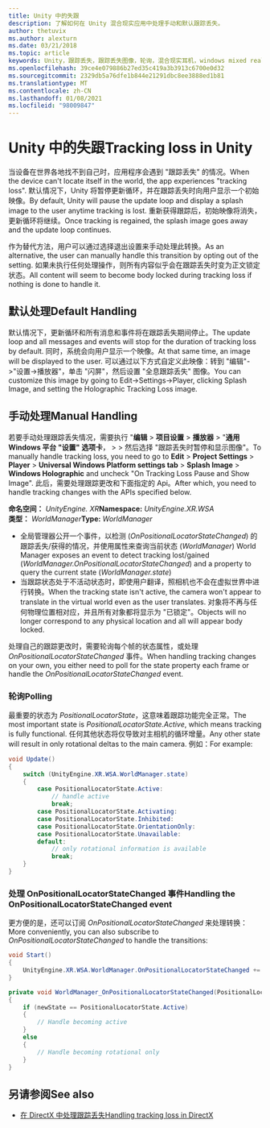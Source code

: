 ```yaml
---
title: Unity 中的失跟
description: 了解如何在 Unity 混合现实应用中处理手动和默认跟踪丢失。
author: thetuvix
ms.author: alexturn
ms.date: 03/21/2018
ms.topic: article
keywords: Unity，跟踪丢失，跟踪丢失图像，轮询，混合现实耳机，windows mixed reality 耳机，虚拟现实耳机
ms.openlocfilehash: 39ce4e079886b27ed35c419a3b3913c6700e0d32
ms.sourcegitcommit: 2329db5a76dfe1b844e21291dbc8ee3888ed1b81
ms.translationtype: MT
ms.contentlocale: zh-CN
ms.lasthandoff: 01/08/2021
ms.locfileid: "98009847"
---
```

# <a name="tracking-loss-in-unity"></a><span data-ttu-id="c0c2a-104">Unity 中的失跟</span><span class="sxs-lookup"><span data-stu-id="c0c2a-104">Tracking loss in Unity</span></span>

<span data-ttu-id="c0c2a-105">当设备在世界各地找不到自己时，应用程序会遇到 "跟踪丢失" 的情况。</span><span class="sxs-lookup"><span data-stu-id="c0c2a-105">When the device can't locate itself in the world, the app experiences "tracking loss".</span></span> <span data-ttu-id="c0c2a-106">默认情况下，Unity 将暂停更新循环，并在跟踪丢失时向用户显示一个初始映像。</span><span class="sxs-lookup"><span data-stu-id="c0c2a-106">By default, Unity will pause the update loop and display a splash image to the user anytime tracking is lost.</span></span> <span data-ttu-id="c0c2a-107">重新获得跟踪后，初始映像将消失，更新循环将继续。</span><span class="sxs-lookup"><span data-stu-id="c0c2a-107">Once tracking is regained, the splash image goes away and the update loop continues.</span></span>

<span data-ttu-id="c0c2a-108">作为替代方法，用户可以通过选择退出设置来手动处理此转换。</span><span class="sxs-lookup"><span data-stu-id="c0c2a-108">As an alternative, the user can manually handle this transition by opting out of the setting.</span></span> <span data-ttu-id="c0c2a-109">如果未执行任何处理操作，则所有内容似乎会在跟踪丢失时变为正文锁定状态。</span><span class="sxs-lookup"><span data-stu-id="c0c2a-109">All content will seem to become body locked during tracking loss if nothing is done to handle it.</span></span>

## <a name="default-handling"></a><span data-ttu-id="c0c2a-110">默认处理</span><span class="sxs-lookup"><span data-stu-id="c0c2a-110">Default Handling</span></span>

<span data-ttu-id="c0c2a-111">默认情况下，更新循环和所有消息和事件将在跟踪丢失期间停止。</span><span class="sxs-lookup"><span data-stu-id="c0c2a-111">The update loop and all messages and events will stop for the duration of tracking loss by default.</span></span> <span data-ttu-id="c0c2a-112">同时，系统会向用户显示一个映像。</span><span class="sxs-lookup"><span data-stu-id="c0c2a-112">At that same time, an image will be displayed to the user.</span></span> <span data-ttu-id="c0c2a-113">可以通过以下方式自定义此映像：转到 "编辑"->"设置->播放器"，单击 "闪屏"，然后设置 "全息跟踪丢失" 图像。</span><span class="sxs-lookup"><span data-stu-id="c0c2a-113">You can customize this image by going to Edit->Settings->Player, clicking Splash Image, and setting the Holographic Tracking Loss image.</span></span>

## <a name="manual-handling"></a><span data-ttu-id="c0c2a-114">手动处理</span><span class="sxs-lookup"><span data-stu-id="c0c2a-114">Manual Handling</span></span>

<span data-ttu-id="c0c2a-115">若要手动处理跟踪丢失情况，需要执行 "**编辑**  >  **项目设置**  >  **播放器**  >  "**通用 Windows 平台 "设置" 选项卡**，  >    >  然后选择 "跟踪丢失时暂停和显示图像"。</span><span class="sxs-lookup"><span data-stu-id="c0c2a-115">To manually handle tracking loss, you need to go to **Edit** > **Project Settings** > **Player** > **Universal Windows Platform settings tab** > **Splash Image** > **Windows Holographic** and uncheck "On Tracking Loss Pause and Show Image".</span></span> <span data-ttu-id="c0c2a-116">此后，需要处理跟踪更改和下面指定的 Api。</span><span class="sxs-lookup"><span data-stu-id="c0c2a-116">After which, you need to handle tracking changes with the APIs specified below.</span></span>

<span data-ttu-id="c0c2a-117">**命名空间：** *UnityEngine. XR*</span><span class="sxs-lookup"><span data-stu-id="c0c2a-117">**Namespace:** *UnityEngine.XR.WSA*</span></span><br>
<span data-ttu-id="c0c2a-118">**类型：** *WorldManager*</span><span class="sxs-lookup"><span data-stu-id="c0c2a-118">**Type:** *WorldManager*</span></span>

* <span data-ttu-id="c0c2a-119">全局管理器公开一个事件，以检测 (*OnPositionalLocatorStateChanged*) 的跟踪丢失/获得的情况，并使用属性来查询当前状态 (*WorldManager*) </span><span class="sxs-lookup"><span data-stu-id="c0c2a-119">World Manager exposes an event to detect tracking lost/gained (*WorldManager.OnPositionalLocatorStateChanged*) and a property to query the current state (*WorldManager.state*)</span></span>
* <span data-ttu-id="c0c2a-120">当跟踪状态处于不活动状态时，即使用户翻译，照相机也不会在虚拟世界中进行转换。</span><span class="sxs-lookup"><span data-stu-id="c0c2a-120">When the tracking state isn't active, the camera won't appear to translate in the virtual world even as the user translates.</span></span> <span data-ttu-id="c0c2a-121">对象将不再与任何物理位置相对应，并且所有对象都将显示为 "已锁定"。</span><span class="sxs-lookup"><span data-stu-id="c0c2a-121">Objects will no longer correspond to any physical location and all will appear body locked.</span></span>

<span data-ttu-id="c0c2a-122">处理自己的跟踪更改时，需要轮询每个帧的状态属性，或处理 *OnPositionalLocatorStateChanged* 事件。</span><span class="sxs-lookup"><span data-stu-id="c0c2a-122">When handling tracking changes on your own, you either need to poll for the state property each frame or handle the *OnPositionalLocatorStateChanged* event.</span></span>

### <a name="polling"></a><span data-ttu-id="c0c2a-123">轮询</span><span class="sxs-lookup"><span data-stu-id="c0c2a-123">Polling</span></span>

<span data-ttu-id="c0c2a-124">最重要的状态为 *PositionalLocatorState*，这意味着跟踪功能完全正常。</span><span class="sxs-lookup"><span data-stu-id="c0c2a-124">The most important state is *PositionalLocatorState.Active*, which means tracking is fully functional.</span></span> <span data-ttu-id="c0c2a-125">任何其他状态将仅导致对主相机的循环增量。</span><span class="sxs-lookup"><span data-stu-id="c0c2a-125">Any other state will result in only rotational deltas to the main camera.</span></span> <span data-ttu-id="c0c2a-126">例如：</span><span class="sxs-lookup"><span data-stu-id="c0c2a-126">For example:</span></span>

```cs
void Update()
{
    switch (UnityEngine.XR.WSA.WorldManager.state)
    {
        case PositionalLocatorState.Active:
            // handle active
            break;
        case PositionalLocatorState.Activating:
        case PositionalLocatorState.Inhibited:
        case PositionalLocatorState.OrientationOnly:
        case PositionalLocatorState.Unavailable:
        default:
            // only rotational information is available
            break;
    }
}
```

### <a name="handling-the-onpositionallocatorstatechanged-event"></a><span data-ttu-id="c0c2a-127">处理 OnPositionalLocatorStateChanged 事件</span><span class="sxs-lookup"><span data-stu-id="c0c2a-127">Handling the OnPositionalLocatorStateChanged event</span></span>

<span data-ttu-id="c0c2a-128">更方便的是，还可以订阅 *OnPositionalLocatorStateChanged* 来处理转换：</span><span class="sxs-lookup"><span data-stu-id="c0c2a-128">More conveniently, you can also subscribe to *OnPositionalLocatorStateChanged* to handle the transitions:</span></span>

```cs
void Start()
{
    UnityEngine.XR.WSA.WorldManager.OnPositionalLocatorStateChanged += WorldManager_OnPositionalLocatorStateChanged;
}

private void WorldManager_OnPositionalLocatorStateChanged(PositionalLocatorState oldState, PositionalLocatorState newState)
{
    if (newState == PositionalLocatorState.Active)
    {
        // Handle becoming active
    }
    else
    {
        // Handle becoming rotational only
    }
}
```

## <a name="see-also"></a><span data-ttu-id="c0c2a-129">另请参阅</span><span class="sxs-lookup"><span data-stu-id="c0c2a-129">See also</span></span>

* [<span data-ttu-id="c0c2a-130">在 DirectX 中处理跟踪丢失</span><span class="sxs-lookup"><span data-stu-id="c0c2a-130">Handling tracking loss in DirectX</span></span>](../native/coordinate-systems-in-directx.md#handling-tracking-loss)
